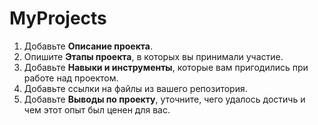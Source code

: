 # MyProjects

1. Добавьте **Описание проекта**.
2. Опишите **Этапы проекта**, в которых вы принимали участие.
3. Добавьте **Навыки и инструменты**, которые вам пригодились при работе над проектом.
4. Добавьте ссылки на файлы из вашего репозитория.
5. Добавьте **Выводы по проекту**, уточните, чего удалось достичь и чем этот опыт был ценен для вас.
